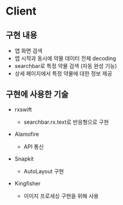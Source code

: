 # Client

## 구현 내용

- 앱 화면 검색
- 앱 시작과 동시에 약물 데이터 전체 decoding 
- searchbar로 특정 약물 검색 (자동 완성 기능)
- 상세 페이지에서 특정 약물에 대한 정보 제공


## 구현에 사용한 기술

- rxswift
  - searchbar.rx.text로 반응형으로 구현

- Alamofire
  - API 통신

- Snapkit
  - AutoLayout 구현

- Kingfisher
  - 이미지 프로세싱 구현을 위해 사용

